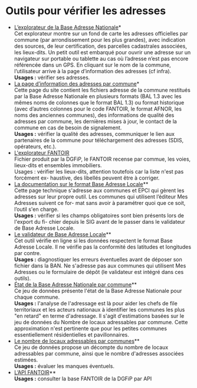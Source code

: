 # Outils pour vérifier les adresses

* [L’explorateur de la Base Adresse Nationale](https://adresse.data.gouv.fr/base-adresse-nationale#4.4/46.9/1.7)\*\
  Cet explorateur montre sur un fond de carte les adresses officielles par commune (par arrondissement pour les plus grandes), avec indication des sources, de leur certification, des parcelles cadastrales associées, les lieux-dits. Un petit outil est embarqué pour ouvrir une adresse sur un navigateur sur portable ou tablette au cas où l’adresse n’est pas encore référencée dans un GPS. En cliquant sur le nom de la commune, l’utilisateur arrive à la page d’information des adresses (cf infra).\
  **Usages :** vérifier ses adresses.
* [La page d’information des adresses par commune](https://adresse.data.gouv.fr/#rechercher-une-commune)\* \
  Cette page du site contient les fichiers adresse de la commune restitués par la Base Adresse Nationale en plusieurs formats (BAL 1.3 avec les mêmes noms de colonnes que le format BAL 1.3) ou format historique (avec d’autres colonnes pour le code FANTOIR, le format AFNOR, les noms des anciennes communes), des informations de qualité des adresses par commune, les dernières mises à jour, le contact de la commune en cas de besoin de signalement.\
  **Usages :** vérifier la qualité des adresses, communiquer le lien aux partenaires de la commune pour téléchargement des adresses (SDIS, opérateurs, etc.).
* [L'explorateur FANTOIR](https://adresse.data.gouv.fr/fantoir)\
  Fichier produit par la DGFiP, le FANTOIR recense par commue, les voies, lieux-dits et ensembles immobiliers.\
  Usages : vérifier les lieux-dits, attention toutefois car la liste n'est pas forcément ex- haustive, des libellés peuvent être à corriger.
* [La documentation sur le format Base Adresse Locale](https://doc.adresse.data.gouv.fr/mettre-a-jour-sa-base-adresse-locale/le-format-base-adresse-locale)\*\*\
  Cette page technique s'adresse aux communes et EPCI qui gèrent les adresses sur leur propre outil. Les communes qui utilisent l’éditeur Mes Adresses suivent ce for- mat sans avoir à paramétrer quoi que ce soit, l’outil s'en charge.\
  **Usages :** vérifier si les champs obligatoires sont bien présents lors de l'export du fi- chier depuis le SIG avant de le passer dans le validateur de Base Adresse Locale.
* [Le validateur de Base Adresse Locale](https://adresse.data.gouv.fr/bases-locales/validateur)\*\*\
  Cet outil vérifie en ligne si les données respectent le format Base Adresse Locale. Il ne vérifie pas la conformité des latitudes et longitudes par contre.\
  **Usages :** diagnostiquer les erreurs éventuelles avant de déposer son fichier dans la BAN. Ne s'adresse pas aux communes qui utilisent Mes Adresses ou le formulaire de dépôt (le validateur est intégré dans ces outils).
* [État de la Base Adresse Nationale par commune](https://www.data.gouv.fr/fr/datasets/etat-de-la-base-adresse-nationale-par-commune/)\*\*\
  Ce jeu de données présente l'état de la Base Adresse Nationale pour chaque commune.\
  **Usages :** l'analyse de l'adressage est là pour aider les chefs de file territoriaux et les acteurs nationaux à identifier les communes les plus "en retard" en terme d'adressage. Il s'agit d'estimations basées sur le jeu de données du Nombre de locaux adressables par commune. Cette approximation n'est pertinente que pour les petites communes essentiellement résidentielles et pavillonnaires.
* [Le nombre de locaux adressables par communes](https://www.data.gouv.fr/fr/datasets/nombre-de-locaux-adressables-par-communes/)\*\*\
  Ce jeu de données propose un décompte du nombre de locaux adressables par commune, ainsi que le nombre d'adresses associées estimées.\
  **Usages :** évaluer les manques éventuels.
* [L’API FANTOIR](https://github.com/BaseAdresseNationale/api-fantoir/blob/master/README.md#api)\*\* \
  **Usages :** consulter la base FANTOIR de la DGFiP par API
